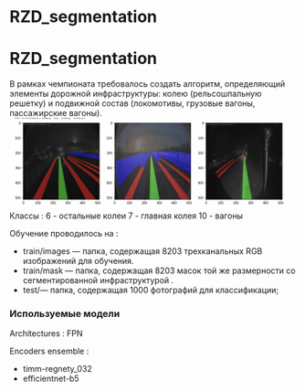 # RZD_segmentation
# RZD_segmentation
В рамках чемпионата требовалось создать алгоритм, определяющий элементы дорожной инфраструктуры: колею (рельсошпальную решетку) и подвижной состав (локомотивы, грузовые вагоны, пассажирские вагоны).
![alt text](1.png)
Классы :
6 - остальные колеи
7 - главная колея 
10 - вагоны

Обучение проводилось на :
* train/images — папка, содержащая 8203 трехканальных RGB изображений для обучения.
* train/mask — папка, содержащая 8203 масок той же размерности со сегментированной инфраструктурой .
* test/— папка, содержащая 1000 фотографий для классификации;

### Используемые модели
Architectures : FPN 

Encoders ensemble : 
* timm-regnety_032
* efficientnet-b5

